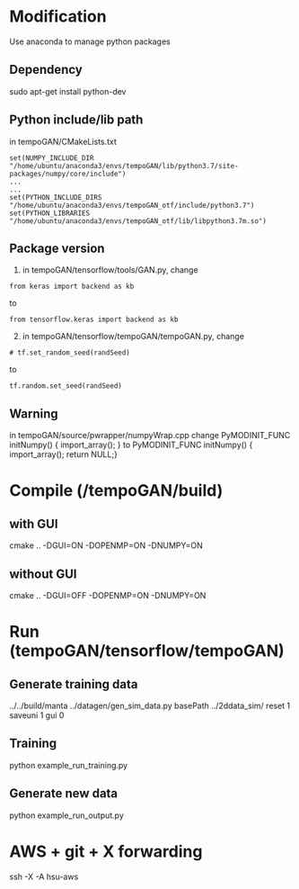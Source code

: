 # Modification
Use anaconda to manage python packages
## Dependency
sudo apt-get install python-dev
## Python include/lib path
in tempoGAN/CMakeLists.txt
```
set(NUMPY_INCLUDE_DIR "/home/ubuntu/anaconda3/envs/tempoGAN/lib/python3.7/site-packages/numpy/core/include")
...
...
set(PYTHON_INCLUDE_DIRS "/home/ubuntu/anaconda3/envs/tempoGAN_otf/include/python3.7")
set(PYTHON_LIBRARIES "/home/ubuntu/anaconda3/envs/tempoGAN_otf/lib/libpython3.7m.so")
```
## Package version
1. in tempoGAN/tensorflow/tools/GAN.py, change 
```
from keras import backend as kb
```
to 
```
from tensorflow.keras import backend as kb
```
2. in tempoGAN/tensorflow/tempoGAN/tempoGAN.py, change
```
# tf.set_random_seed(randSeed)
```
to
```
tf.random.set_seed(randSeed)
```
## Warning
in tempoGAN/source/pwrapper/numpyWrap.cpp
change 
PyMODINIT_FUNC initNumpy() { import_array(); }
to 
PyMODINIT_FUNC initNumpy() { import_array(); return NULL;}

# Compile (/tempoGAN/build)
## with GUI
cmake .. -DGUI=ON -DOPENMP=ON -DNUMPY=ON
## without GUI
cmake .. -DGUI=OFF -DOPENMP=ON -DNUMPY=ON

# Run (tempoGAN/tensorflow/tempoGAN)
## Generate training data
../../build/manta ../datagen/gen_sim_data.py basePath ../2ddata_sim/ reset 1 saveuni 1 gui 0
## Training
python example_run_training.py
## Generate new data
python example_run_output.py
# AWS + git + X forwarding
ssh -X -A hsu-aws